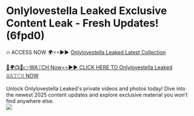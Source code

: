 # Onlylovestella Leaked Exclusive Content Leak - Fresh Updates! (6fpd0)

🔥 ACCESS NOW 🌍==►► <a href="https://tinyurl.com/kvy9nzfs" rel="nofollow">Onlylovestella Leaked Latest Collection</a>
<br><br>
[🔴🌍📺📱👉WA𝚃CH Now==►► CLICK HERE TO Onlylovestella Leaked 𝚆𝙰𝚃𝙲𝙷 NOW](https://tinyurl.com/kvy9nzfs)
<br><br>
Unlock Onlylovestella Leaked's private videos and photos today! Dive into the newest 2025 content updates and explore exclusive material you won’t find anywhere else.
<br>
<a href="https://tinyurl.com/kvy9nzfs" rel="nofollow" data-target="animated-image.originalLink"><img src="https://camo.githubusercontent.com/8a4f000d20f83aca3bf7ec5f350d767afa0574a8a352519fd8cfa583a6f93a33/68747470733a2f2f692e696d6775722e636f6d2f644a486b345a712e676966" data-canonical-src="https://i.imgur.com/dJHk4Zq.gif" style="max-width: 100%; display: inline-block;" data-target="animated-image.originalImage"></a>
<br>
